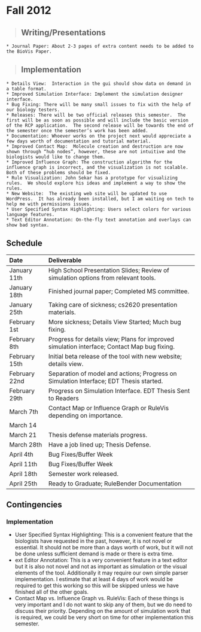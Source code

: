 # Fall 2012 #
> ## Writing/Presentations ##
    * Journal Paper: About 2-3 pages of extra content needs to be added to the BioVis Paper.

> ## Implementation ##
    * Details View:  Interaction in the gui should show data on demand in a table format.
    * Improved Simulation Interface: Implement the simulation designer interface.
    * Bug Fixing: There will be many small issues to fix with the help of our biology testers.
    * Releases: There will be two official releases this semester.  The first will be as soon as possible and will include the basic version of the RCP application.  The second release will be towards the end of the semester once the semester’s work has been added.
    * Documentation: Whoever works on the project next would appreciate a few days worth of documentation and tutorial material.
    * Improved Contact Map:  Molecule creation and destruction are now shown through “hub nodes”, however, these are not intuitive and the biologists would like to change them.
    * Improved Influence Graph: The construction algorithm for the influence graph is incorrect, and the visualization is not scalable.  Both of these problems should be fixed.
    * Rule Visualization: John Sekar has a prototype for visualizing rules.  We should explore his ideas and implement a way to show the rules.
    * New Website:	The existing web site will be updated to use WordPress.  It has already been installed, but I am waiting on tech to help me with permissions issues.
    * User Specified Syntax Highlighting: Users select colors for various language features.
    * Text Editor Annotation: On-the-fly text annotation and overlays can show bad syntax.

## Schedule ##
| Date | Deliverable |
|:-----|:------------|
| January 11th | High School Presentation Slides; Review of simulation options from relevant tools.|
| January 18th | Finished journal paper; Completed MS committee.|
| January 25th | Taking care of sickness; cs2620 presentation materials.|
| February 1st | More sickness; Details View Started; Much bug fixing. |
| February 8th | Progress for details view; Plans for improved simulation interface; Contact Map bug fixing.|
| February 15th | Initial beta release of the tool with new website; details view.|
| February 22nd | Separation of model and actions; Progress on Simulation Interface; EDT Thesis started.|
| February 29th | Progress on Simulation Interface. EDT Thesis Sent to Readers|
| March 7th | Contact Map or Influence Graph or RuleVis depending on importance.|
| March 14 |  |
| March 21 | Thesis defense materials progress.|
| March 28th | Have a job lined up; Thesis Defense.|
| April 4th | Bug Fixes/Buffer Week|
| April 11th | Bug Fixes/Buffer Week|
| April 18th | Semester work released.|
| April 25th | Ready to Graduate; RuleBender Documentation|


## Contingencies ##

### Implementation ###

  * User Specified Syntax Highlighting: This is a convenient feature that the biologists have requested in the past, however, it is not novel or essential.  It should not be more than a days worth of work, but it will not be done unless sufficient demand is made or there is extra time.
  * ext Editor Annotation: This is a very convenient feature in a text editor but it is also not novel and not as important as simulation or the visual elements of the tool.  Additionally it may require our own simple parser implementation.  I estimate that at least 4 days of work would be required to get this working so this will be skipped unless we have finished all of the other goals.
  * Contact Map vs. Influence Graph vs. RuleVis: Each of these things is very important and I do not want to skip any of them, but we do need to discuss their priority.  Depending on the amount of simulation work that is required, we could be very short on time for other implementation this semester.